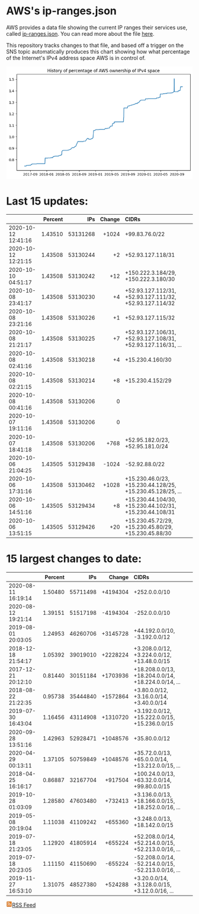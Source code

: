 # AWS's ip-ranges.json

AWS provides a data file showing the current IP ranges their
services use, called [ip-ranges.json](https://ip-ranges.amazonaws.com/ip-ranges.json).  You 
can read more about the file [here](https://docs.aws.amazon.com/general/latest/gr/aws-ip-ranges.html).

This repository tracks changes to that file, and based off a trigger on the SNS topic 
automatically produces this chart showing how what percentage of the Internet's IPv4 
address space AWS is in control of.

![History of AWS](history_count.png)

# Last 15 updates:

| | Percent | IPs | Change | CIDRs |
| :--- | ---: | ---: | ---: | :--- |
| 2020-10-12 12:41:16 | 1.43510 | 53131268 | +1024 | +99.83.76.0/22 |
| 2020-10-12 12:21:15 | 1.43508 | 53130244 | +2 | +52.93.127.118/31 |
| 2020-10-10 04:51:17 | 1.43508 | 53130242 | +12 | +150.222.3.184/29, +150.222.3.180/30 |
| 2020-10-08 23:41:17 | 1.43508 | 53130230 | +4 | +52.93.127.112/31, +52.93.127.111/32, +52.93.127.114/32 |
| 2020-10-08 23:21:16 | 1.43508 | 53130226 | +1 | +52.93.127.115/32 |
| 2020-10-08 21:21:17 | 1.43508 | 53130225 | +7 | +52.93.127.106/31, +52.93.127.108/31, +52.93.127.116/31, ... |
| 2020-10-08 02:41:16 | 1.43508 | 53130218 | +4 | +15.230.4.160/30 |
| 2020-10-08 02:21:15 | 1.43508 | 53130214 | +8 | +15.230.4.152/29 |
| 2020-10-08 00:41:16 | 1.43508 | 53130206 | 0 |  |
| 2020-10-07 19:11:16 | 1.43508 | 53130206 | 0 |  |
| 2020-10-07 18:41:18 | 1.43508 | 53130206 | +768 | +52.95.182.0/23, +52.95.181.0/24 |
| 2020-10-06 21:04:25 | 1.43505 | 53129438 | -1024 | -52.92.88.0/22 |
| 2020-10-06 17:31:16 | 1.43508 | 53130462 | +1028 | +15.230.46.0/23, +15.230.44.128/25, +15.230.45.128/25, ... |
| 2020-10-06 14:51:16 | 1.43505 | 53129434 | +8 | +15.230.44.104/30, +15.230.44.102/31, +15.230.44.108/31 |
| 2020-10-06 13:51:15 | 1.43505 | 53129426 | +20 | +15.230.45.72/29, +15.230.45.80/29, +15.230.45.88/30 |


# 15 largest changes to date:

| | Percent | IPs | Change | CIDRs |
| :--- | ---: | ---: | ---: | :--- |
| 2020-08-11 16:19:14 | 1.50480 | 55711498 | +4194304 | +252.0.0.0/10 |
| 2020-08-12 19:21:14 | 1.39151 | 51517198 | -4194304 | -252.0.0.0/10 |
| 2019-08-01 20:03:05 | 1.24953 | 46260706 | +3145728 | +44.192.0.0/10, -3.192.0.0/12 |
| 2018-12-18 21:54:17 | 1.05392 | 39019010 | +2228224 | +3.208.0.0/12, +3.224.0.0/12, +13.48.0.0/15 |
| 2017-12-21 20:12:10 | 0.81440 | 30151184 | +1703936 | +18.208.0.0/13, +18.204.0.0/14, +18.224.0.0/14, ... |
| 2018-08-22 21:22:35 | 0.95738 | 35444840 | +1572864 | +3.80.0.0/12, +3.16.0.0/14, +3.40.0.0/14 |
| 2019-07-30 16:43:04 | 1.16456 | 43114908 | +1310720 | +3.192.0.0/12, +15.222.0.0/15, +15.236.0.0/15 |
| 2020-09-28 13:51:16 | 1.42963 | 52928471 | +1048576 | +35.80.0.0/12 |
| 2020-04-29 00:13:11 | 1.37105 | 50759849 | +1048576 | +35.72.0.0/13, +65.0.0.0/14, +13.212.0.0/15, ... |
| 2018-04-25 16:16:17 | 0.86887 | 32167704 | +917504 | +100.24.0.0/13, +63.32.0.0/14, +99.80.0.0/15 |
| 2019-10-28 01:03:09 | 1.28580 | 47603480 | +732413 | +3.136.0.0/13, +18.166.0.0/15, +18.252.0.0/16, ... |
| 2019-05-08 20:19:04 | 1.11038 | 41109242 | +655360 | +3.248.0.0/13, +18.142.0.0/15 |
| 2019-07-18 21:23:05 | 1.12920 | 41805914 | +655224 | +52.208.0.0/14, +52.214.0.0/15, +52.213.0.0/16, ... |
| 2019-07-18 20:23:05 | 1.11150 | 41150690 | -655224 | -52.208.0.0/14, -52.214.0.0/15, -52.213.0.0/16, ... |
| 2019-11-27 16:53:10 | 1.31075 | 48527380 | +524288 | +3.20.0.0/14, +3.128.0.0/15, +3.12.0.0/16, ... |


[![RSS Icon](rss-icon.png)RSS Feed](https://raw.githubusercontent.com/seligman/aws-ip-ranges/master/rss.xml)
